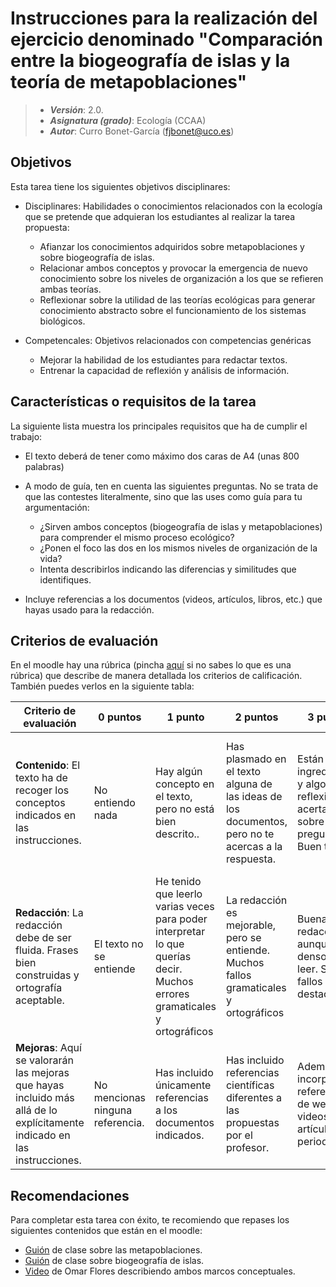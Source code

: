 # Instrucciones para la realización del ejercicio denominado "Comparación entre la biogeografía de islas y la teoría de metapoblaciones"

> + **_Versión_**: 2.0.
> + **_Asignatura (grado)_**: Ecología (CCAA)
> + **_Autor_**: Curro Bonet-García (fjbonet@uco.es)



## Objetivos 

Esta tarea tiene los siguientes objetivos disciplinares:

+ Disciplinares: Habilidades o conocimientos relacionados con la ecología que se pretende que adquieran los estudiantes al realizar la tarea propuesta:
  + Afianzar los conocimientos adquiridos sobre metapoblaciones y sobre biogeografía de islas.
  + Relacionar ambos conceptos y provocar la emergencia de nuevo conocimiento sobre los niveles de organización a los que se refieren ambas teorías.
  + Reflexionar sobre la utilidad de las teorías ecológicas para generar conocimiento abstracto sobre el funcionamiento de los sistemas biológicos.
  
+ Competencales: Objetivos relacionados con competencias genéricas

  + Mejorar la habilidad de los estudiantes para redactar textos.
  + Entrenar la capacidad de reflexión y análisis de información.
  
  

## Características o requisitos de la tarea

La siguiente lista muestra los principales requisitos que ha de cumplir el trabajo:

+ El texto deberá de tener como máximo dos caras de A4 (unas 800 palabras)

+ A modo de guía, ten en cuenta las siguientes preguntas. No se trata de que las contestes literalmente, sino que las uses como guía para tu argumentación:

  + ¿Sirven ambos conceptos (biogeografía de islas y metapoblaciones) para comprender el mismo proceso ecológico?
  + ¿Ponen el foco las dos en los mismos niveles de organización de la vida?
  + Intenta describirlos  indicando las diferencias y similitudes que identifiques. 

+ Incluye referencias a los documentos (videos, artículos, libros, etc.) que hayas usado para la redacción.

  

## Criterios de evaluación

En el moodle hay una rúbrica (pincha [aquí](https://es.wikipedia.org/wiki/R%C3%BAbrica_(docencia)) si no sabes lo que es una rúbrica) que describe de manera detallada los criterios de calificación. También puedes verlos en la siguiente tabla:






| Criterio de evaluación                                       | 0 puntos                         | 1 punto                                                      | 2 puntos                                                     | 3 puntos                                                     | 4 puntos                                                     | 5 puntos                                                     |
| ------------------------------------------------------------ | -------------------------------- | ------------------------------------------------------------ | ------------------------------------------------------------ | ------------------------------------------------------------ | ------------------------------------------------------------ | ------------------------------------------------------------ |
| **Contenido**: El texto ha de recoger los conceptos indicados en las instrucciones. | No entiendo nada                 | Hay algún concepto en el texto, pero no está bien descrito.. | Has plasmado en el texto alguna de las ideas de los documentos, pero no te acercas a la respuesta. | Están los ingredientes y algo de reflexión acertada sobre la pregunta. Buen trabajo. | Bien hilado el contenido. Has identificado muy bien el problema al que me refería en el enunciado. | Muy bien argumentado. Has justificado muy bien tu respuesta. Tu reflexión está a la altura de un experto :) |
| **Redacción**: La redacción debe de ser fluida. Frases bien construidas y ortografía aceptable. | El texto no se entiende          | He tenido que leerlo varias veces para poder interpretar lo que querías decir. Muchos errores gramaticales y ortográficos | La redacción es mejorable, pero se entiende. Muchos fallos gramaticales y ortográficos | Buena redacción, aunque algo denso de leer. Sin fallos destacables | Muy buena redacción. El texto se lee fluidamente a la primera | Excelente redacción. Buen ritmo en el texto y nítida expresión de ideas. Avísame cuando escribas tu primer libro ;) |
| **Mejoras**: Aquí se valorarán las mejoras que hayas incluido más allá de lo explícitamente indicado en las instrucciones. | No mencionas ninguna referencia. | Has incluido únicamente referencias a los documentos indicados. | Has incluido referencias científicas diferentes a las propuestas por el profesor. | Además, has incorporado referencias de webs, videos o artículos periodísticos. | Has creado un esquema o diagrama que resume tus reflexiones. | Combinación de las tres categorías anteriores.               |



## Recomendaciones

Para completar esta tarea con éxito, te recomiendo que repases los siguientes contenidos que están en el moodle:

* [Guión](https://aprendiendo-cosas.github.io/Te_comunidades_biogeo_islas_ecologia_ccaa/guion_metapoblaciones.html) de clase sobre las metapoblaciones.
* [Guión](https://aprendiendo-cosas.github.io/Te_comunidades_biogeo_islas_ecologia_ccaa/guion_comunidades_biogeografia_islas.html) de clase sobre biogeografía de islas.
* [Video](https://bioteoria.wordpress.com/2018/05/07/metapoblaciones/) de Omar Flores describiendo ambos marcos conceptuales.







  





